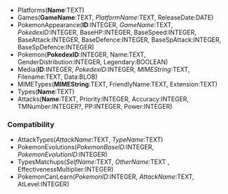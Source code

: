 + Platforms(__Name__:TEXT)
+ Games(__GameName__:TEXT, _PlatformName_:TEXT, ReleaseDate:DATE)
+ PokemonAppearance(__ID__:INTEGER, _GameName_:TEXT, _PokedexID_:INTEGER, BaseHP:INTEGER, BaseSpeed:INTEGER, BaseAttack:INTEGER, BaseDefence:INTEGER, BaseSpAttack:INTEGER, BaseSpDefence:INTEGER)
+ Pokemon(__PokedexID__:INTEGER, Name:TEXT, GenderDistribution:INTEGER, Legendary:BOOLEAN)
+ Media(__ID__:INTEGER, _PokedexID_:INTEGER, _MIMEString_:TEXT, Filename:TEXT, Data:BLOB)
+ MIMETypes(__MIMEString__:TEXT, FriendlyName:TEXT, Extension:TEXT)
+ Types(__Name__:TEXT)
+ Attacks(__Name__:TEXT, Priority:INTEGER, Accuracy:INTEGER, TMNumber:INTEGER?, PP:INTEGER, Power:INTEGER)

### Compatibility
+ AttackTypes(_AttackName_:TEXT, _TypeName_:TEXT)
+ PokemonEvolutions(_PokemonBaseID_:INTEGER, _PokemonEvolutionID_:INTEGER)
+ TypesMatchups(_SelfName_:TEXT, _OtherName_:TEXT , EffectivenessMultiplier:INTEGER)
+ PokemonCanLearn(_PokemonID_:INTEGER, _AttackName_:TEXT, AtLevel:INTEGER)
